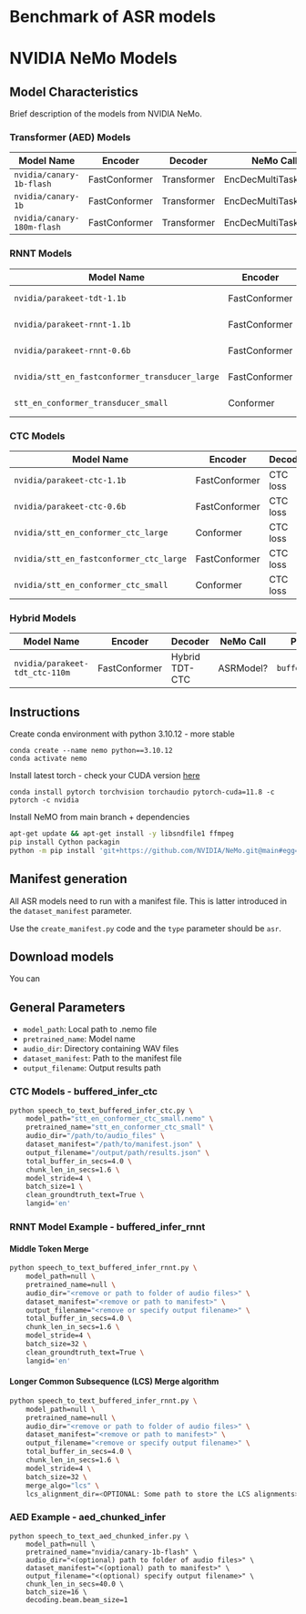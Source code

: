 Benchmark of ASR models
==============

# NVIDIA NeMo Models

## Model Characteristics
Brief description of the models from NVIDIA NeMo.

### Transformer (AED) Models
| Model Name                  | Encoder          | Decoder      | NeMo Call             | Python Script         |
|-----------------------------|------------------|--------------|-----------------------|-----------------------|
| `nvidia/canary-1b-flash`    | FastConformer    | Transformer  | EncDecMultiTaskModel  | `aed_chunked_infer`   |
| `nvidia/canary-1b`          | FastConformer    | Transformer  | EncDecMultiTaskModel  | `aed_chunked_infer`   |
| `nvidia/canary-180m-flash`  | FastConformer    | Transformer  | EncDecMultiTaskModel  | `aed_chunked_infer`   |

### RNNT Models
| Model Name                              | Encoder          | Decoder      | NeMo Call             | Python Script         |
|-----------------------------------------|------------------|--------------|-----------------------|-----------------------|
| `nvidia/parakeet-tdt-1.1b`             | FastConformer    | RNNT loss    | EncDecRNNTBPEModel    | `buffered_infer_rnnt` |
| `nvidia/parakeet-rnnt-1.1b`            | FastConformer    | RNNT loss    | EncDecRNNTBPEModel    | `buffered_infer_rnnt` |
| `nvidia/parakeet-rnnt-0.6b`            | FastConformer    | RNNT loss    | EncDecRNNTBPEModel    | `buffered_infer_rnnt` |
| `nvidia/stt_en_fastconformer_transducer_large` | FastConformer | RNNT loss    | EncDecRNNTBPEModel    | `buffered_infer_rnnt` |
| `stt_en_conformer_transducer_small`    | Conformer        | RNNT loss    | EncDecRNNTBPEModel    | `buffered_infer_rnnt` |

### CTC Models
| Model Name                              | Encoder          | Decoder      | NeMo Call             | Python Script         |
|-----------------------------------------|------------------|--------------|-----------------------|-----------------------|
| `nvidia/parakeet-ctc-1.1b`             | FastConformer    | CTC loss     | EncDecCTCModelBPE     | `buffered_infer_ctc`  |
| `nvidia/parakeet-ctc-0.6b`             | FastConformer    | CTC loss     | EncDecCTCModelBPE     | `buffered_infer_ctc`  |
| `nvidia/stt_en_conformer_ctc_large`    | Conformer        | CTC loss     | EncDecCTCModelBPE     | `buffered_infer_ctc`  |
| `nvidia/stt_en_fastconformer_ctc_large`| FastConformer    | CTC loss     | EncDecCTCModelBPE     | `buffered_infer_ctc`  |
| `nvidia/stt_en_conformer_ctc_small`    | Conformer        | CTC loss     | EncDecCTCModelBPE     | `buffered_infer_ctc`  |

### Hybrid Models
| Model Name                   | Encoder          | Decoder       | NeMo Call       | Python Script         |
|------------------------------|------------------|---------------|-----------------|-----------------------|
| `nvidia/parakeet-tdt_ctc-110m` | FastConformer   | Hybrid TDT-CTC | ASRModel?       | `buffered_infer_rnnt` |


## Instructions
Create conda environment with python 3.10.12 - more stable
```console
conda create --name nemo python==3.10.12
conda activate nemo
```

Install latest torch - check your CUDA version [here](https://pytorch.org/get-started/locally/)

```console
conda install pytorch torchvision torchaudio pytorch-cuda=11.8 -c pytorch -c nvidia
```

Install NeMO from main branch + dependencies
```bash
apt-get update && apt-get install -y libsndfile1 ffmpeg
pip install Cython packagin
python -m pip install 'git+https://github.com/NVIDIA/NeMo.git@main#egg=nemo_toolkit[all]'
```
## Manifest generation
All ASR models need to run with a manifest file. This is latter introduced in the `dataset_manifest` parameter.

Use the `create_manifest.py` code and the `type` parameter should be `asr`.

## Download models
You can

## General Parameters
- `model_path`: Local path to .nemo file 
- `pretrained_name`: Model name
- `audio_dir`: Directory containing WAV files
- `dataset_manifest`: Path to the manifest file
- `output_filename`: Output results path

### CTC Models - buffered_infer_ctc

```bash
python speech_to_text_buffered_infer_ctc.py \
    model_path="stt_en_conformer_ctc_small.nemo" \
    pretrained_name="stt_en_conformer_ctc_small" \
    audio_dir="/path/to/audio_files" \
    dataset_manifest="/path/to/manifest.json" \
    output_filename="/output/path/results.json" \
    total_buffer_in_secs=4.0 \
    chunk_len_in_secs=1.6 \
    model_stride=4 \
    batch_size=1 \
    clean_groundtruth_text=True \
    langid='en'
```


### RNNT Model Example - buffered_infer_rnnt

#### Middle Token Merge
```bash
python speech_to_text_buffered_infer_rnnt.py \
    model_path=null \
    pretrained_name=null \
    audio_dir="<remove or path to folder of audio files>" \
    dataset_manifest="<remove or path to manifest>" \
    output_filename="<remove or specify output filename>" \
    total_buffer_in_secs=4.0 \
    chunk_len_in_secs=1.6 \
    model_stride=4 \
    batch_size=32 \
    clean_groundtruth_text=True \
    langid='en'
```

#### Longer Common Subsequence (LCS) Merge algorithm

```bash
python speech_to_text_buffered_infer_rnnt.py \
    model_path=null \
    pretrained_name=null \
    audio_dir="<remove or path to folder of audio files>" \
    dataset_manifest="<remove or path to manifest>" \
    output_filename="<remove or specify output filename>" \
    total_buffer_in_secs=4.0 \
    chunk_len_in_secs=1.6 \
    model_stride=4 \
    batch_size=32 \
    merge_algo="lcs" \
    lcs_alignment_dir=<OPTIONAL: Some path to store the LCS alignments> 
```


### AED Example - aed_chunked_infer

```console
python speech_to_text_aed_chunked_infer.py \
    model_path=null \
    pretrained_name="nvidia/canary-1b-flash" \
    audio_dir="<(optional) path to folder of audio files>" \
    dataset_manifest="<(optional) path to manifest>" \
    output_filename="<(optional) specify output filename>" \
    chunk_len_in_secs=40.0 \
    batch_size=16 \
    decoding.beam.beam_size=1
```
